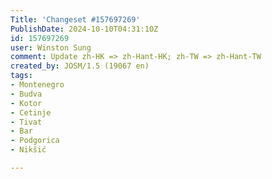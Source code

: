 ```yaml
---
Title: 'Changeset #157697269'
PublishDate: 2024-10-10T04:31:10Z
id: 157697269
user: Winston Sung
comment: Update zh-HK => zh-Hant-HK; zh-TW => zh-Hant-TW
created_by: JOSM/1.5 (19067 en)
tags:
- Montenegro
- Budva
- Kotor
- Cetinje
- Tivat
- Bar
- Podgorica
- Nikšić

---
```

